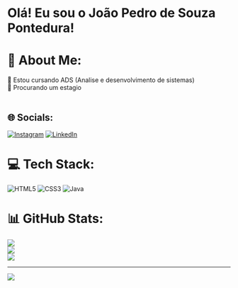 # Olá! Eu sou o João Pedro de Souza Pontedura!
# 💫 About Me:
🔭 Estou cursando ADS (Analise e desenvolvimento de sistemas)<br>👯 Procurando um estagio <br><br> 


## 🌐 Socials:
[![Instagram](https://img.shields.io/badge/Instagram-%23E4405F.svg?logo=Instagram&logoColor=white)](https://instagram.com/https://www.instagram.com/joao_pontedura?igsh=MWJqajlua2Vwdzcwdw==) [![LinkedIn](https://img.shields.io/badge/LinkedIn-%230077B5.svg?logo=linkedin&logoColor=white)](https://linkedin.com/in/www.linkedin.com/in/joão-pedro-pontedura-233589278) 

# 💻 Tech Stack:
![HTML5](https://img.shields.io/badge/html5-%23E34F26.svg?style=plastic&logo=html5&logoColor=white) ![CSS3](https://img.shields.io/badge/css3-%231572B6.svg?style=plastic&logo=css3&logoColor=white) ![Java](https://img.shields.io/badge/java-%23ED8B00.svg?style=plastic&logo=openjdk&logoColor=white)
# 📊 GitHub Stats:
![](https://github-readme-stats.vercel.app/api?username=JoaoPontedura0&theme=prussian&hide_border=true&include_all_commits=false&count_private=false)<br/>
![](https://github-readme-streak-stats.herokuapp.com/?user=JoaoPontedura0&theme=prussian&hide_border=true)<br/>
![](https://github-readme-stats.vercel.app/api/top-langs/?username=JoaoPontedura0&theme=prussian&hide_border=true&include_all_commits=false&count_private=false&layout=compact)

---
[![](https://visitcount.itsvg.in/api?id=JoaoPontedura0&icon=5&color=1)](https://visitcount.itsvg.in)

<!-- Proudly created with GPRM ( https://gprm.itsvg.in ) -->
